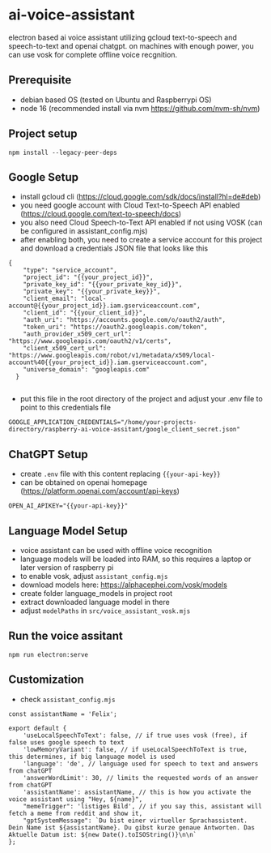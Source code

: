 # ai-voice-assistant

electron based ai voice assistant utilizing gcloud text-to-speech and speech-to-text and openai chatgpt.
on machines with enough power, you can use vosk for complete offline voice recgnition.

## Prerequisite

- debian based OS (tested on Ubuntu and Raspberrypi OS)
- node 16 (recommended install via nvm https://github.com/nvm-sh/nvm)
## Project setup
```
npm install --legacy-peer-deps
```

## Google Setup
- install gcloud cli (https://cloud.google.com/sdk/docs/install?hl=de#deb)
- you need google account with Cloud Text-to-Speech API enabled (https://cloud.google.com/text-to-speech/docs)
- you also need Cloud Speech-to-Text API enabled if not using VOSK (can be configured in assistant_config.mjs)
- after enabling both, you need to create a service account for this project and download a credentials JSON file that looks like this

```
{
    "type": "service_account",
    "project_id": "{{your_project_id}}",
    "private_key_id": "{{your_private_key_id}}",
    "private_key": "{{your_private_key}}",
    "client_email": "local-account@{{your_project_id}}.iam.gserviceaccount.com",
    "client_id": "{{your_client_id}}",
    "auth_uri": "https://accounts.google.com/o/oauth2/auth",
    "token_uri": "https://oauth2.googleapis.com/token",
    "auth_provider_x509_cert_url": "https://www.googleapis.com/oauth2/v1/certs",
    "client_x509_cert_url": "https://www.googleapis.com/robot/v1/metadata/x509/local-account%40{{your_project_id}}.iam.gserviceaccount.com",
    "universe_domain": "googleapis.com"
  }
  
```

- put this file in the root directory of the project and adjust your .env file to point to this credentials file
```
GOOGLE_APPLICATION_CREDENTIALS="/home/your-projects-directory/raspberry-ai-voice-assitant/google_client_secret.json"
```
## ChatGPT Setup
- create `.env` file with this content replacing `{{your-api-key}}`
- can be obtained on openai homepage (https://platform.openai.com/account/api-keys)

```
OPEN_AI_APIKEY="{{your-api-key}}"

```

## Language Model Setup

- voice assistant can be used with offline voice recognition
- language models will be loaded into RAM, so this requires a laptop or later version of raspberry pi
- to enable vosk, adjust `assistant_config.mjs`
- download models here: https://alphacephei.com/vosk/models
- create folder language_models in project root
- extract downloaded language model in there
- adjust `modelPaths` in `src/voice_assistant_vosk.mjs`

## Run the voice assitant
```
npm run electron:serve
```

## Customization

- check `assistant_config.mjs`

```
const assistantName = 'Felix';

export default {
    'useLocalSpeechToText': false, // if true uses vosk (free), if false uses google speech to text
    'lowMemoryVariant': false, // if useLocalSpeechToText is true, this determines, if big language model is used
    'language': 'de', // language used for speech to text and answers from chatGPT
    'answerWordLimit': 30, // limits the requested words of an answer from chatGPT
    'assistantName': assistantName, // this is how you activate the voice assistant using "Hey, ${name}",
    "memeTrigger": 'listiges Bild', // if you say this, assistant will fetch a meme from reddit and show it,
    "gptSystemMessage": `Du bist einer virtueller Sprachassistent. Dein Name ist ${assistantName}. Du gibst kurze genaue Antworten. Das Aktuelle Datum ist: ${new Date().toISOString()}\n\n`
};
```